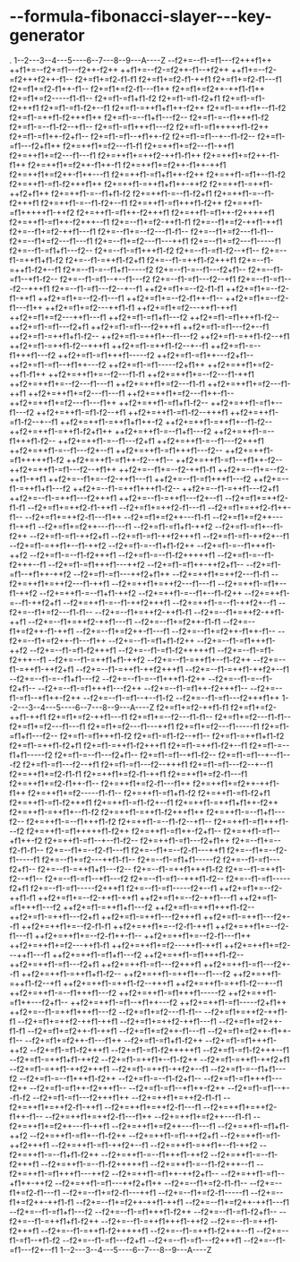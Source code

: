# --formula-fibonacci-slayer---key-generator
.
1--2---3--4---5----6--7---8--9---A----Z
--f2+=--f1-=f1---f2+++f1++
++f1+=--f2+=f1---f2++-f2++
++f1+=--f2-=f2++-f1--+f2++
++f1+=--f2-=f2+++f2++-f1--
f2+=f1+=f2-f1-f1
f2+=f1+=f2-f1-++f1
f2+=f1+=f2-f1---f1
f2+=f1+=f2-f1++-f1--
f2+=f1+=f2-f1---f1++
f2+=f1+=f2++-++f1-f1++
f2+=f1+=f2-----f1-f1--
f2+=f1-=f1+f1-f2
f2+=f1-=f1-f2+f1
f2+=f1-=f1-f2+++f1
f2+=f1-=f1-f2+--f1
f2+=f1-=++f1+f1++-f2++
f2+=f1-=++f1+--f1-f2
f2+=f1-=++f1-f2+++f1++
f2+=f1-=--f1+f1---f2--
f2+=f1-=--f1+++f1-f2
f2+=f1-=--f1-f2--+f1--
f2+=f1-=f1+++f1---f2
f2+=f1-=f1+++++f1-f2++
f2+=f1-=f1++-f2+f1--
f2+=f1-=f1--+f1++-f2
f2+=f1-=f1--+--f1-f2--
f2+=f1-=f1---f2+f1++
f2+=++f1+=f2---f1-f1
f2+=++f1+=f2---f1-++f1
f2+=++f1+=f2---f1---f1
f2+=++f1+=++f2-++f1-f1++
f2+=++f1+=f2++-f1-f1++
f2+=++f1+=f2++-f1++-f1
f2+=++f1+=f2++-f1++-++f1
f2+=++f1+=f2++-f1++---f1
f2+=++f1-=f1+f1++-f2++
f2+=++f1-=f1+--f1-f2
f2+=++f1-=f1-f2+++f1++
f2+=++f1-=++f1+f1++-++f2
f2+=++f1-=++f1-++f2+f1++
f2+=++f1-=--f1+f1-f2
f2+=++f1-=--f1-f2+f1
f2+=++f1-=--f1-f2+++f1
f2+=++f1-=--f1-f2+--f1
f2+=++f1-=f1+++f1-f2++
f2+=++f1-=f1+++++f1-++f2
f2+=++f1-=f1++-f2+++f1
f2+=++f1-=f1++-f2+++++f1
f2+=++f1-=f1++-f2+++--f1
f2+=--f1+=f2-++f1-f1
f2+=--f1+=f2-++f1-++f1
f2+=--f1+=f2-++f1---f1
f2+=--f1+=--f2---f1-f1--
f2+=--f1+=f2---f1-f1--
f2+=--f1+=f2---f1---f1
f2+=--f1+=f2---f1---++f1
f2+=--f1+=f2---f1-----f1
f2+=--f1-=f1+f1---f2--
f2+=--f1-=f1+++f1-f2
f2+=--f1-=f1-f2--+f1--
f2+=--f1-=++f1+f1-f2
f2+=--f1-=++f1-f2+f1
f2+=--f1-=++f1-f2+++f1
f2+=--f1-=++f1-f2+--f1
f2+=--f1-=--f1+f1-----f2
f2+=--f1-=--f1---f2+f1--
f2+=--f1-=f1--+f1-f2--
f2+=--f1-=f1--+--f1---f2
f2+=--f1-=f1---f2--+f1
f2+=--f1-=f1---f2--+++f1
f2+=--f1-=f1---f2--+--f1
++f2+=f1+=--f2-f1-f1
++f2+=f1+=--f2-f1-++f1
++f2+=f1+=--f2-f1---f1
++f2+=f1+=--f2-f1++-f1--
++f2+=f1+=--f2-f1---f1++
++f2+=f1+=f2---++f1-f1
++f2+=f1+=f2---++f1-++f1
++f2+=f1+=f2---++f1---f1
++f2+=f1-=f1+f1---f2
++f2+=f1-=f1+++f1-f2--
++f2+=f1-=f1---f2+f1
++f2+=f1-=f1---f2+++f1
++f2+=f1-=f1---f2+--f1
++f2+=f1-=++f1+f1-f2--
++f2+=f1-=++f1+--f1---f2
++f2+=f1-=++f1-f2--+f1
++f2+=f1-=++f1-f2--+++f1
++f2+=f1-=++f1-f2--+--f1
++f2+=f1-=--f1+++f1---f2
++f2+=f1-=f1+++f1-----f2
++f2+=f1-=f1++---f2+f1--
++f2+=f1-=f1--+f1++---f2
++f2+=f1-=f1-----f2+f1++
++f2+=++f1+=f2-++f1-f1++
++f2+=++f1+=--f2---f1-f1
++f2+=++f1+=--f2---f1-++f1
++f2+=++f1+=--f2---f1---f1
++f2+=++f1+=f2---f1-f1
++f2+=++f1+=f2---f1-++f1
++f2+=++f1+=f2---f1---f1
++f2+=++f1+=f2---f1++-f1--
++f2+=++f1+=f2---f1---f1++
++f2+=++f1-=f1+f1-f2--
++f2+=++f1-=f1+--f1---f2
++f2+=++f1-=f1-f2--+f1
++f2+=++f1-=f1-f2--+++f1
++f2+=++f1-=f1-f2--+--f1
++f2+=++f1-=++f1+f1++-f2
++f2+=++f1-=++f1+--f1-f2--
++f2+=++f1-=++f1-f2+f1++
++f2+=++f1-=--f1+f1---f2
++f2+=++f1-=--f1+++f1-f2--
++f2+=++f1-=--f1---f2+f1
++f2+=++f1-=--f1---f2+++f1
++f2+=++f1-=--f1---f2+--f1
++f2+=++f1-=f1+++f1---f2--
++f2+=++f1-=f1+++++f1-f2
++f2+=++f1-=f1++-f2--+f1--
++f2+=++f1-=f1--+f1++-f2--
++f2+=++f1-=f1---f2--+f1++
++f2+=--f1+=--f2-++f1-f1
++f2+=--f1+=--f2-++f1-++f1
++f2+=--f1+=--f2-++f1---f1
++f2+=--f1-=f1+++f1---f2
++f2+=--f1-=++f1+f1---f2
++f2+=--f1-=++f1+++f1-f2--
++f2+=--f1-=++f1---f2+f1
++f2+=--f1-=++f1---f2+++f1
++f2+=--f1-=++f1---f2+--f1
--f2+=f1+=++f2-f1-f1
--f2+=f1+=++f2-f1-++f1
--f2+=f1+=++f2-f1---f1
--f2+=f1+=++f2-f1++-f1--
--f2+=f1+=++f2-f1---f1++
--f2+=f1+=f2++---f1-f1
--f2+=f1+=f2++---f1-++f1
--f2+=f1+=f2++---f1---f1
--f2+=f1-=f1+f1-++f2
--f2+=f1-=f1+--f1-f2++
--f2+=f1-=f1-++f2+f1
--f2+=f1-=f1-++f2+++f1
--f2+=f1-=f1-++f2+--f1
--f2+=f1-=++f1+--f1-++f2
--f2+=f1-=--f1+f1-f2++
--f2+=f1-=--f1+++f1-++f2
--f2+=f1-=--f1-f2+++f1
--f2+=f1-=--f1-f2+++++f1
--f2+=f1-=--f1-f2+++--f1
--f2+=f1-=f1+++f1---++f2
--f2+=f1-=f1++-++f2+f1--
--f2+=f1-=f1--+f1++-++f2
--f2+=f1-=f1---++f2+f1++
--f2+=++f1+=++f2---f1-f1
--f2+=++f1+=++f2---f1-++f1
--f2+=++f1+=++f2---f1---f1
--f2+=++f1-=f1+--f1-++f2
--f2+=++f1-=--f1+f1-++f2
--f2+=++f1-=--f1+--f1-f2++
--f2+=++f1-=--f1-++f2+f1
--f2+=++f1-=--f1-++f2+++f1
--f2+=++f1-=--f1-++f2+--f1
--f2+=--f1+=f2---f1-f1--
--f2+=--f1+=++f2-++f1-f1
--f2+=--f1+=++f2-++f1-++f1
--f2+=--f1+=++f2-++f1---f1
--f2+=--f1+=f2++-f1-f1
--f2+=--f1+=f2++-f1-++f1
--f2+=--f1+=f2++-f1---f1
--f2+=--f1+=f2++-f1++-f1--
--f2+=--f1+=f2++-f1---f1++
--f2+=--f1-=f1+f1-f2++
--f2+=--f1-=f1+++f1-++f2
--f2+=--f1-=f1-f2+++f1
--f2+=--f1-=f1-f2+++++f1
--f2+=--f1-=f1-f2+++--f1
--f2+=--f1-=++f1+f1-++f2
--f2+=--f1-=++f1+--f1-f2++
--f2+=--f1-=++f1-++f2+f1
--f2+=--f1-=++f1-++f2+++f1
--f2+=--f1-=++f1-++f2+--f1
--f2+=--f1-=--f1+f1---f2
--f2+=--f1-=--f1+++f1-f2++
--f2+=--f1-=--f1-f2+f1--
--f2+=--f1-=f1+++f1---f2++
--f2+=--f1-=f1++-f2+++f1--
--f2+=--f1-=f1--+f1++-f2++
--f2+=--f1-=f1--+--f1-f2
--f2+=--f1-=f1---f2+++f1++
1--2---3--4---5----6--7---8--9---A----Z
f2+=f1+=f2-++f1-f1
f2+=f1+=f2-++f1-++f1
f2+=f1+=f2-++f1---f1
f2+=f1+=--f2---f1-f1--
f2+=f1+=f2---f1-f1--
f2+=f1+=f2---f1---f1
f2+=f1+=f2---f1---++f1
f2+=f1+=f2---f1-----f1
f2+=f1-=f1+f1---f2--
f2+=f1-=f1+++f1-f2
f2+=f1-=f1-f2--+f1--
f2+=f1-=++f1+f1-f2
f2+=f1-=++f1-f2+f1
f2+=f1-=++f1-f2+++f1
f2+=f1-=++f1-f2+--f1
f2+=f1-=--f1+f1-----f2
f2+=f1-=--f1---f2+f1--
f2+=f1-=f1--+f1-f2--
f2+=f1-=f1--+--f1---f2
f2+=f1-=f1---f2--+f1
f2+=f1-=f1---f2--+++f1
f2+=f1-=f1---f2--+--f1
f2+=++f1+=f2-f1-f1
f2+=++f1+=f2-f1-++f1
f2+=++f1+=f2-f1---f1
f2+=++f1+=f2-f1++-f1--
f2+=++f1+=f2-f1---f1++
f2+=++f1+=f2++-++f1-f1++
f2+=++f1+=f2-----f1-f1--
f2+=++f1-=f1+f1-f2
f2+=++f1-=f1-f2+f1
f2+=++f1-=f1-f2+++f1
f2+=++f1-=f1-f2+--f1
f2+=++f1-=++f1+f1++-f2++
f2+=++f1-=++f1+--f1-f2
f2+=++f1-=++f1-f2+++f1++
f2+=++f1-=--f1+f1---f2--
f2+=++f1-=--f1+++f1-f2
f2+=++f1-=--f1-f2--+f1--
f2+=++f1-=f1+++f1---f2
f2+=++f1-=f1+++++f1-f2++
f2+=++f1-=f1++-f2+f1--
f2+=++f1-=f1--+f1++-f2
f2+=++f1-=f1--+--f1-f2--
f2+=++f1-=f1---f2+f1++
f2+=--f1+=--f2-f1-f1--
f2+=--f1+=--f2-f1---f1
f2+=--f1+=--f2-f1---++f1
f2+=--f1+=--f2-f1-----f1
f2+=--f1+=f2---++f1-f1--
f2+=--f1-=f1+f1-----f2
f2+=--f1-=f1---f2+f1--
f2+=--f1-=++f1+f1---f2--
f2+=--f1-=++f1+++f1-f2
f2+=--f1-=++f1-f2--+f1--
f2+=--f1-=f1--+f1---f2
f2+=--f1-=f1--+++f1-f2--
f2+=--f1-=f1-----f2+f1
f2+=--f1-=f1-----f2+++f1
f2+=--f1-=f1-----f2+--f1
++f2+=f1+=--f2-++f1-f1
++f2+=f1+=--f2-++f1-++f1
++f2+=f1+=--f2-++f1---f1
++f2+=f1-=f1+++f1---f2
++f2+=f1-=++f1+f1---f2
++f2+=f1-=++f1+++f1-f2--
++f2+=f1-=++f1---f2+f1
++f2+=f1-=++f1---f2+++f1
++f2+=f1-=++f1---f2+--f1
++f2+=++f1+=--f2-f1-f1
++f2+=++f1+=--f2-f1-++f1
++f2+=++f1+=--f2-f1---f1
++f2+=++f1+=--f2-f1++-f1--
++f2+=++f1+=--f2-f1---f1++
++f2+=++f1+=f2---++f1-f1
++f2+=++f1+=f2---++f1-++f1
++f2+=++f1+=f2---++f1---f1
++f2+=++f1-=f1+f1---f2
++f2+=++f1-=f1+++f1-f2--
++f2+=++f1-=f1---f2+f1
++f2+=++f1-=f1---f2+++f1
++f2+=++f1-=f1---f2+--f1
++f2+=++f1-=++f1+f1-f2--
++f2+=++f1-=++f1+--f1---f2
++f2+=++f1-=++f1-f2--+f1
++f2+=++f1-=++f1-f2--+++f1
++f2+=++f1-=++f1-f2--+--f1
++f2+=++f1-=--f1+++f1---f2
++f2+=++f1-=f1+++f1-----f2
++f2+=++f1-=f1++---f2+f1--
++f2+=++f1-=f1--+f1++---f2
++f2+=++f1-=f1-----f2+f1++
++f2+=--f1-=++f1+++f1---f2
--f2+=f1+=f2---f1-f1--
--f2+=f1+=++f2-++f1-f1
--f2+=f1+=++f2-++f1-++f1
--f2+=f1+=++f2-++f1---f1
--f2+=f1+=f2++-f1-f1
--f2+=f1+=f2++-f1-++f1
--f2+=f1+=f2++-f1---f1
--f2+=f1+=f2++-f1++-f1--
--f2+=f1+=f2++-f1---f1++
--f2+=f1-=f1+f1-f2++
--f2+=f1-=f1+++f1-++f2
--f2+=f1-=f1-f2+++f1
--f2+=f1-=f1-f2+++++f1
--f2+=f1-=f1-f2+++--f1
--f2+=f1-=++f1+f1-++f2
--f2+=f1-=++f1+--f1-f2++
--f2+=f1-=++f1-++f2+f1
--f2+=f1-=++f1-++f2+++f1
--f2+=f1-=++f1-++f2+--f1
--f2+=f1-=--f1+f1---f2
--f2+=f1-=--f1+++f1-f2++
--f2+=f1-=--f1-f2+f1--
--f2+=f1-=f1+++f1---f2++
--f2+=f1-=f1++-f2+++f1--
--f2+=f1-=f1--+f1++-f2++
--f2+=f1-=f1--+--f1-f2
--f2+=f1-=f1---f2+++f1++
--f2+=++f1+=++f2-f1-f1
--f2+=++f1+=++f2-f1-++f1
--f2+=++f1+=++f2-f1---f1
--f2+=++f1+=++f2-f1++-f1--
--f2+=++f1+=++f2-f1---f1++
--f2+=++f1+=f2++---f1-f1
--f2+=++f1+=f2++---f1-++f1
--f2+=++f1+=f2++---f1---f1
--f2+=++f1-=f1+f1-++f2
--f2+=++f1-=f1+--f1-f2++
--f2+=++f1-=f1-++f2+f1
--f2+=++f1-=f1-++f2+++f1
--f2+=++f1-=f1-++f2+--f1
--f2+=++f1-=++f1+--f1-++f2
--f2+=++f1-=--f1+f1-f2++
--f2+=++f1-=--f1+++f1-++f2
--f2+=++f1-=--f1-f2+++f1
--f2+=++f1-=--f1-f2+++++f1
--f2+=++f1-=--f1-f2+++--f1
--f2+=++f1-=f1+++f1---++f2
--f2+=++f1-=f1++-++f2+f1--
--f2+=++f1-=f1--+f1++-++f2
--f2+=++f1-=f1---++f2+f1++
--f2+=--f1+=f2-f1-f1--
--f2+=--f1+=f2-f1---f1
--f2+=--f1+=f2-f1---++f1
--f2+=--f1+=f2-f1-----f1
--f2+=--f1+=f2++-++f1-f1
--f2+=--f1+=f2++-++f1-++f1
--f2+=--f1+=f2++-++f1---f1
--f2+=--f1-=f1+f1---f2
--f2+=--f1-=f1+++f1-f2++
--f2+=--f1-=f1-f2+f1--
--f2+=--f1-=++f1+f1-f2++
--f2+=--f1-=++f1+++f1-++f2
--f2+=--f1-=++f1-f2+++f1
--f2+=--f1-=++f1-f2+++++f1
--f2+=--f1-=++f1-f2+++--f1
--f2+=--f1-=f1--+f1-f2
--f2+=--f1-=f1---f2+f1
--f2+=--f1-=f1---f2+++f1
--f2+=--f1-=f1---f2+--f1
1--2---3--4---5----6--7---8--9---A----Z
